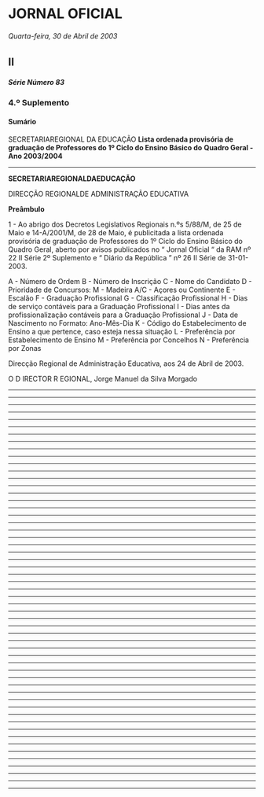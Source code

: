 # JORNAL OFICIAL

###### Quarta-feira, 30 de Abril de 2003

## II

##### Série Número 83

### **4.º Suplemento**

#### **Sumário**

SECRETARIAREGIONAL DA EDUCAÇÃO
**Lista ordenada provisória de graduação de Professores do 1º Ciclo do Ensino Básico do**
**Quadro Geral - Ano 2003/2004**




---

**SECRETARIAREGIONALDAEDUCAÇÃO**


DIRECÇÃO REGIONALDE ADMINISTRAÇÃO EDUCATIVA


**Preâmbulo**


1 - Ao abrigo dos Decretos Legislativos Regionais n.ºs 5/88/M, de 25 de Maio e 14-A/2001/M, de 28 de Maio, é
publicitada a lista ordenada provisória de graduação de Professores do 1º Ciclo do Ensino Básico do Quadro Geral,
aberto por avisos publicados no “ Jornal Oficial “ da RAM nº 22 II Série 2º Suplemento e “ Diário da República ” nº
26 II Série de 31-01-2003.


A  - Número de Ordem
B  - Número de Inscrição
C  - Nome do Candidato
D  - Prioridade de Concursos: M - Madeira A/C - Açores ou Continente
E  - Escalão
F   - Graduação Profissional
G  - Classificação Profissional
H  - Dias de serviço contáveis para a Graduação Profissional
I    - Dias antes da profissionalização contáveis para a Graduação Profissional
J   - Data de Nascimento no Formato: Ano-Mês-Dia
K  - Código do Estabelecimento de Ensino a que pertence, caso esteja nessa situação
L  - Preferência por Estabelecimento de Ensino
M  - Preferência por Concelhos
N  - Preferência por Zonas


Direcção Regional de Administração Educativa, aos 24 de Abril de 2003.


O D IRECTOR R EGIONAL, Jorge Manuel da Silva Morgado




---



---



---



---



---



---



---



---



---



---



---



---



---



---



---



---



---



---



---



---



---



---



---



---



---



---



---



---



---



---



---



---



---



---



---



---



---



---



---



---



---



---



---



---



---



---



---



---



---



---



---



---



---



---



---
